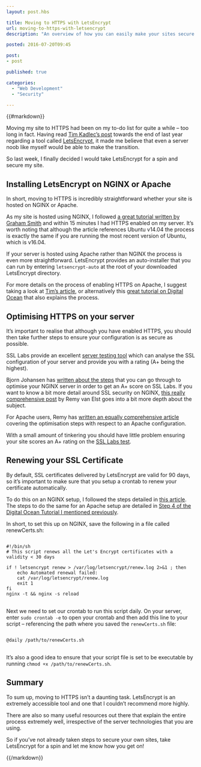 ```yaml
---
layout: post.hbs

title: Moving to HTTPS with LetsEncrypt
url: moving-to-https-with-letsencrypt
description: "An overview of how you can easily make your sites secure by enabling HTTPS."

posted: 2016-07-20T09:45

post:
- post

published: true

categories:
  - "Web Development"
  - "Security"

---
```


{{#markdown}}

Moving my site to HTTPS had been on my to-do list for quite a while – too long in fact.  Having read [Tim Kadlec’s post](https://timkadlec.com/2015/12/taking-lets-encrypt-for-a-spin/) towards the end of last year regarding a tool called [LetsEncrypt](https://letsencrypt.org/), it made me believe that even a server noob like myself would be able to make the transition.

So last week, I finally decided I would take LetsEncrypt for a spin and secure my site.


## Installing LetsEncrypt on NGINX or Apache

In short, moving to HTTPS is incredibly straightforward whether your site is hosted on NGINX or Apache.

As my site is hosted using NGINX, I followed [a great tutorial written by Graham Smith](https://gablaxian.com/blog/installing-letsencrypt) and within 15 minutes I had HTTPS enabled on my server.  It’s worth noting that although the article references Ubuntu v14.04 the process is exactly the same if you are running the most recent version of Ubuntu, which is v16.04.

If your server is hosted using Apache rather than NGINX the process is even more straightforward.  LetsEncrypt provides an auto-installer that you can run by entering `letsencrypt-auto` at the root of your downloaded LetsEncrypt directory.

For more details on the process of enabling HTTPS on Apache, I suggest taking a look at [Tim’s article](https://timkadlec.com/2015/12/taking-lets-encrypt-for-a-spin/), or alternatively this [great tutorial on Digital Ocean](https://www.digitalocean.com/community/tutorials/how-to-secure-apache-with-let-s-encrypt-on-ubuntu-16-04) that also explains the process.


## Optimising HTTPS on your server

It’s important to realise that although you have enabled HTTPS, you should then take further steps to ensure your configuration is as secure as possible.

SSL Labs provide an excellent [server testing tool](https://www.ssllabs.com/ssltest/) which can analyse the SSL configuration of your server and provide you with a rating (A+ being the highest).

Bjorn Johansen has [written about the steps](https://bjornjohansen.no/optimizing-https-nginx) that you can go through to optimise your NGINX server in order to get an A+ score on SSL Labs.  If you want to know a bit more detail around SSL security on NGINX, [this really comprehensive post](https://raymii.org/s/tutorials/Strong_SSL_Security_On_nginx.html) by Remy van Elst goes into a bit more depth about the subject.

For Apache users, Remy has [written an equally comprehensive article](https://raymii.org/s/tutorials/Strong_SSL_Security_On_Apache2.html) covering the optimisation steps with respect to an Apache configuration.

With a small amount of tinkering you should have little problem ensuring your site scores an A+ rating on the [SSL Labs test](https://www.ssllabs.com/ssltest/).


## Renewing your SSL Certificate

By default, SSL certificates delivered by LetsEncrypt are valid for 90 days, so it’s important to make sure that you setup a crontab to renew your certificate automatically.

To do this on an NGINX setup, I followed the steps detailed in [this article](https://letsecure.me/secure-web-deployment-with-lets-encrypt-and-nginx/).  The steps to do the same for an Apache setup are detailed in [Step 4 of the Digital Ocean Tutorial I mentioned previously](https://www.digitalocean.com/community/tutorials/how-to-secure-apache-with-let-s-encrypt-on-ubuntu-16-04).

In short, to set this up on NGINX, save the following in a file called renewCerts.sh:

<pre>
<code class="language-vim">
#!/bin/sh
# This script renews all the Let's Encrypt certificates with a validity < 30 days

if ! letsencrypt renew > /var/log/letsencrypt/renew.log 2>&1 ; then
    echo Automated renewal failed:
    cat /var/log/letsencrypt/renew.log
    exit 1
fi
nginx -t && nginx -s reload
</code>
</pre>

Next we need to set our crontab to run this script daily.  On your server, enter `sudo crontab -e` to open your crontab and then add this line to your script – referencing the path where you saved the `renewCerts.sh` file:

<pre>
<code class="language-vim">
@daily /path/to/renewCerts.sh
</code>
</pre>

It’s also a good idea to ensure that your script file is set to be executable by running `chmod +x /path/to/renewCerts.sh`.


## Summary

To sum up, moving to HTTPS isn’t a daunting task.  LetsEncrypt is an extremely accessible tool and one that I couldn’t recommend more highly.

There are also so many useful resources out there that explain the entire process extremely well, irrespective of the server technologies that you are using.

So if you’ve not already taken steps to secure your own sites, take LetsEncrypt for a spin and let me know how you get on!


{{/markdown}}
